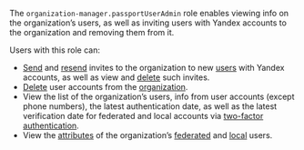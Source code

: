 The `organization-manager.passportUserAdmin` role enables viewing info on the organization’s users, as well as inviting users with Yandex accounts to the organization and removing them from it.

Users with this role can:
* [Send](../../organization/operations/add-account.md#send-invitation) and [resend](../../organization/operations/add-account.md#resend-invitation) invites to the organization to new [users](../../organization/concepts/membership.md) with Yandex accounts, as well as view and [delete](../../organization/operations/add-account.md#delete-invitation) such invites.
* [Delete](../../organization/operations/edit-account.md) user accounts from the [organization](../../organization/concepts/organization.md).
* View the list of the organization’s users, info from user accounts (except phone numbers), the latest authentication date, as well as the latest verification date for federated and local accounts via [two-factor authentication](../../organization/concepts/domains.md).
* View the [attributes](../../organization/operations/setup-federation.md#claims-mapping) of the organization’s [federated](../../organization/operations/setup-federation.md#claims-mapping) and [local](../../organization/operations/setup-federation.md#claims-mapping) users.
